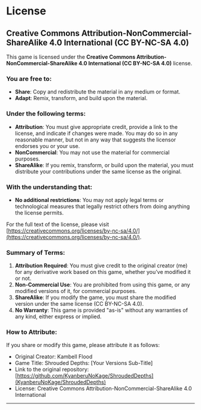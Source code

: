 # License  

## Creative Commons Attribution-NonCommercial-ShareAlike 4.0 International (CC BY-NC-SA 4.0)

This game is licensed under the **Creative Commons Attribution-NonCommercial-ShareAlike 4.0 International (CC BY-NC-SA 4.0)** license.

### You are free to:
- **Share**: Copy and redistribute the material in any medium or format.
- **Adapt**: Remix, transform, and build upon the material.

### Under the following terms:
- **Attribution**: You must give appropriate credit, provide a link to the license, and indicate if changes were made. You may do so in any reasonable manner, but not in any way that suggests the licensor endorses you or your use.
- **NonCommercial**: You may not use the material for commercial purposes.
- **ShareAlike**: If you remix, transform, or build upon the material, you must distribute your contributions under the same license as the original.

### With the understanding that:
- **No additional restrictions**: You may not apply legal terms or technological measures that legally restrict others from doing anything the license permits.

For the full text of the license, please visit [https://creativecommons.org/licenses/by-nc-sa/4.0/](https://creativecommons.org/licenses/by-nc-sa/4.0/).

### Summary of Terms:
1. **Attribution Required**: You must give credit to the original creator (me) for any derivative work based on this game, whether you’ve modified it or not.
2. **Non-Commercial Use**: You are prohibited from using this game, or any modified versions of it, for commercial purposes.
3. **ShareAlike**: If you modify the game, you must share the modified version under the same license (CC BY-NC-SA 4.0).
4. **No Warranty**: This game is provided "as-is" without any warranties of any kind, either express or implied.

### How to Attribute:
If you share or modify this game, please attribute it as follows:

- Original Creator: Kambell Flood
- Game Title: Shrouded Depths: [Your Versions Sub-Title]
- Link to the original repository: [https://github.com/KyanberuNoKage/ShroudedDepths](KyanberuNoKage/ShroudedDepths)
- License: Creative Commons Attribution-NonCommercial-ShareAlike 4.0 International

---
